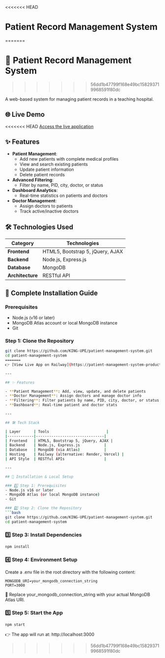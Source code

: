 <<<<<<< HEAD
# Patient Record Management System
=======
# 🏥 Patient Record Management System
>>>>>>> 56dd1b47799f168e49bc158293719968591f80dc

A web-based system for managing patient records in a teaching hospital.

## 🌐 Live Demo
<<<<<<< HEAD
[Access the live application](https://patient-management-system-production.up.railway.app/)

## ✨ Features
- **Patient Management**:
  - Add new patients with complete medical profiles
  - View and search existing patients
  - Update patient information
  - Delete patient records
- **Advanced Filtering**:
  - Filter by name, PID, city, doctor, or status
- **Dashboard Analytics**:
  - Real-time statistics on patients and doctors
- **Doctor Management**:
  - Assign doctors to patients
  - Track active/inactive doctors

## 🛠️ Technologies Used
| Category         | Technologies                                                                |
|------------------|-----------------------------------------------------------------------------|
| **Frontend**     | HTML5, Bootstrap 5, jQuery, AJAX                                            |
| **Backend**      | Node.js, Express.js                                                         |
| **Database**     | MongoDB                                                                     |
| **Architecture** | RESTful API                                                                 |

## 🚀 Complete Installation Guide

### Prerequisites
- Node.js (v16 or later)
- MongoDB Atlas account or local MongoDB instance
- Git

### Step 1: Clone the Repository
```bash
git clone https://github.com/KING-UPE/patient-management-system.git
cd patient-management-system
=======
👉 [View Live App on Railway](https://patient-management-system-production.up.railway.app/)

---

## ✨ Features

- **Patient Management**: Add, view, update, and delete patients  
- **Doctor Management**: Assign doctors and manage doctor info  
- **Filtering**: Filter patients by name, PID, city, doctor, or status  
- **Dashboard**: Real-time patient and doctor stats  

---

## 🛠️ Tech Stack

| Layer      | Tools                          |
|------------|-------------------------------|
| Frontend   | HTML5, Bootstrap 5, jQuery, AJAX |
| Backend    | Node.js, Express.js           |
| Database   | MongoDB (via Atlas)           |
| Hosting    | Railway (alternative: Render, Vercel) |
| API Style  | RESTful APIs                  |

---

## 🚀 Installation & Local Setup

### 1️⃣ Step 1: Prerequisites
- Node.js v16 or later  
- MongoDB Atlas (or local MongoDB instance)  
- Git  

### 2️⃣ Step 2: Clone the Repository
```bash
git clone https://github.com/KING-UPE/patient-management-system.git
cd patient-management-system
```

### 3️⃣ Step 3: Install Dependencies
```bash
npm install
```

### 4️⃣ Step 4: Environment Setup
Create a .env file in the root directory with the following content:
```
MONGODB_URI=your_mongodb_connection_string
PORT=3000
```
📝 Replace your_mongodb_connection_string with your actual MongoDB Atlas URI.

### 5️⃣ Step 5: Start the App
```bash
npm start
```
👉 The app will run at: http://localhost:3000
>>>>>>> 56dd1b47799f168e49bc158293719968591f80dc
